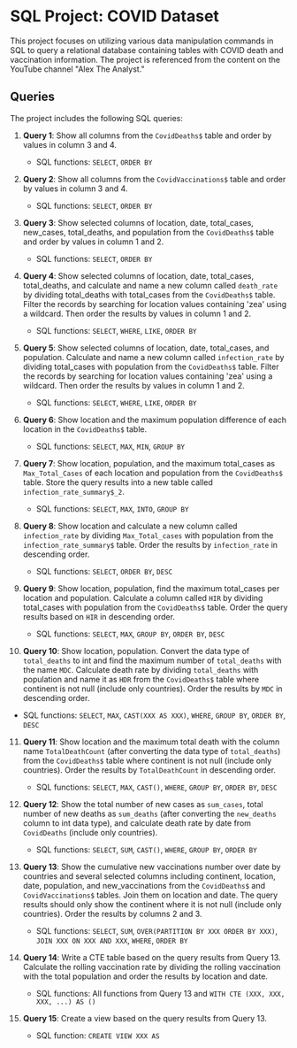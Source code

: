 # SQL Project: COVID Dataset

This project focuses on utilizing various data manipulation commands in SQL to query a relational database containing tables with COVID death and vaccination information. The project is referenced from the content on the YouTube channel "Alex The Analyst."

## Queries

The project includes the following SQL queries:

1. **Query 1**: Show all columns from the `CovidDeaths$` table and order by values in column 3 and 4.
   - SQL functions: `SELECT`, `ORDER BY`

2. **Query 2**: Show all columns from the `CovidVaccinations$` table and order by values in column 3 and 4.
   - SQL functions: `SELECT`, `ORDER BY`

3. **Query 3**: Show selected columns of location, date, total_cases, new_cases, total_deaths, and population from the `CovidDeaths$` table and order by values in column 1 and 2.
   - SQL functions: `SELECT`, `ORDER BY`

4. **Query 4**: Show selected columns of location, date, total_cases, total_deaths, and calculate and name a new column called `death_rate` by dividing total_deaths with total_cases from the `CovidDeaths$` table. Filter the records by searching for location values containing 'zea' using a wildcard. Then order the results by values in column 1 and 2.
   - SQL functions: `SELECT`, `WHERE`, `LIKE`, `ORDER BY`

5. **Query 5**: Show selected columns of location, date, total_cases, and population. Calculate and name a new column called `infection_rate` by dividing total_cases with population from the `CovidDeaths$` table. Filter the records by searching for location values containing 'zea' using a wildcard. Then order the results by values in column 1 and 2.
   - SQL functions: `SELECT`, `WHERE`, `LIKE`, `ORDER BY`

6. **Query 6**: Show location and the maximum population difference of each location in the `CovidDeaths$` table.
   - SQL functions: `SELECT`, `MAX`, `MIN`, `GROUP BY`

7. **Query 7**: Show location, population, and the maximum total_cases as `Max_Total_Cases` of each location and population from the `CovidDeaths$` table. Store the query results into a new table called `infection_rate_summary$_2`.
   - SQL functions: `SELECT`, `MAX`, `INTO`, `GROUP BY`

8. **Query 8**: Show location and calculate a new column called `infection_rate` by dividing `Max_Total_cases` with population from the `infection_rate_summary$` table. Order the results by `infection_rate` in descending order.
   - SQL functions: `SELECT`, `ORDER BY`, `DESC`

9. **Query 9**: Show location, population, find the maximum total_cases per location and population. Calculate a column called `HIR` by dividing total_cases with population from the `CovidDeaths$` table. Order the query results based on `HIR` in descending order.
   - SQL functions: `SELECT`, `MAX`, `GROUP BY`, `ORDER BY`, `DESC`

10. **Query 10**: Show location, population. Convert the data type of `total_deaths` to int and find the maximum number of `total_deaths` with the name `MDC`. Calculate death rate by dividing `total_deaths` with population and name it as `HDR` from the `CovidDeaths$` table where continent is not null (include only countries). Order the results by `MDC` in descending order.
   

 - SQL functions: `SELECT`, `MAX`, `CAST(XXX AS XXX)`, `WHERE`, `GROUP BY`, `ORDER BY`, `DESC`

11. **Query 11**: Show location and the maximum total death with the column name `TotalDeathCount` (after converting the data type of `total_deaths`) from the `CovidDeaths$` table where continent is not null (include only countries). Order the results by `TotalDeathCount` in descending order.
    - SQL functions: `SELECT`, `MAX`, `CAST()`, `WHERE`, `GROUP BY`, `ORDER BY`, `DESC`

12. **Query 12**: Show the total number of new cases as `sum_cases`, total number of new deaths as `sum_deaths` (after converting the `new_deaths` column to int data type), and calculate death rate by date from `CovidDeaths` (include only countries).
    - SQL functions: `SELECT`, `SUM`, `CAST()`, `WHERE`, `GROUP BY`, `ORDER BY`

13. **Query 13**: Show the cumulative new vaccinations number over date by countries and several selected columns including continent, location, date, population, and new_vaccinations from the `CovidDeaths$` and `CovidVaccinations$` tables. Join them on location and date. The query results should only show the continent where it is not null (include only countries). Order the results by columns 2 and 3.
    - SQL functions: `SELECT`, `SUM`, `OVER(PARTITION BY XXX ORDER BY XXX)`, `JOIN XXX ON XXX AND XXX`, `WHERE`, `ORDER BY`

14. **Query 14**: Write a CTE table based on the query results from Query 13. Calculate the rolling vaccination rate by dividing the rolling vaccination with the total population and order the results by location and date.
    - SQL functions: All functions from Query 13 and `WITH CTE (XXX, XXX, XXX, ...) AS ()`

15. **Query 15**: Create a view based on the query results from Query 13.
    - SQL function: `CREATE VIEW XXX AS`
